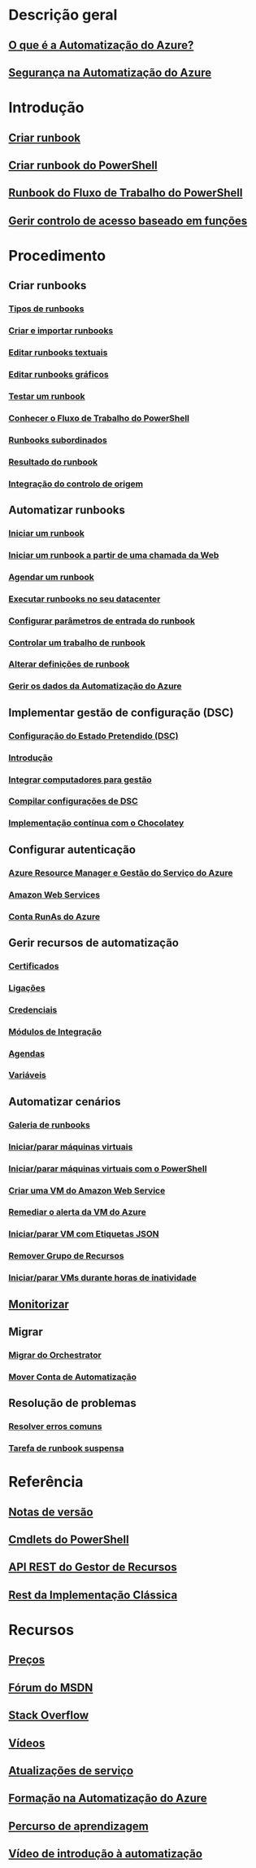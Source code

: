 # Descrição geral
## [O que é a Automatização do Azure?](automation-intro.md)
## [Segurança na Automatização do Azure](automation-security-overview.md)

# Introdução
## [Criar runbook](automation-first-runbook-graphical.md)
## [Criar runbook do PowerShell](automation-first-runbook-textual-powershell.md)
## [Runbook do Fluxo de Trabalho do PowerShell](automation-first-runbook-textual.md)
## [Gerir controlo de acesso baseado em funções](automation-role-based-access-control.md)


# Procedimento
## Criar runbooks
### [Tipos de runbooks](automation-runbook-types.md)
### [Criar e importar runbooks](automation-creating-importing-runbook.md)
### [Editar runbooks textuais](automation-edit-textual-runbook.md)
### [Editar runbooks gráficos](automation-graphical-authoring-intro.md)
### [Testar um runbook](automation-testing-runbook.md)
### [Conhecer o Fluxo de Trabalho do PowerShell](automation-powershell-workflow.md)
### [Runbooks subordinados](automation-child-runbooks.md)
### [Resultado do runbook](automation-runbook-output-and-messages.md)
### [Integração do controlo de origem](automation-source-control-integration.md)
## Automatizar runbooks
### [Iniciar um runbook](automation-starting-a-runbook.md)
### [Iniciar um runbook a partir de uma chamada da Web](automation-webhooks.md)
### [Agendar um runbook](automation-scheduling-a-runbook.md)
### [Executar runbooks no seu datacenter](automation-hybrid-runbook-worker.md)
### [Configurar parâmetros de entrada do runbook](automation-runbook-input-parameters.md)
### [Controlar um trabalho de runbook](automation-runbook-execution.md)
### [Alterar definições de runbook](automation-runbook-settings.md)
### [Gerir os dados da Automatização do Azure](automation-managing-data.md)
## Implementar gestão de configuração (DSC)
### [Configuração do Estado Pretendido (DSC)](automation-dsc-overview.md)
### [Introdução](automation-dsc-getting-started.md)
### [Integrar computadores para gestão](automation-dsc-onboarding.md)
### [Compilar configurações de DSC](automation-dsc-compile.md)
### [Implementação contínua com o Chocolatey](automation-dsc-cd-chocolatey.md)
## Configurar autenticação
### [Azure Resource Manager e Gestão do Serviço do Azure](automation-sec-configure-aduser-account.md)
### [Amazon Web Services](automation-sec-configure-aws-account.md)
### [Conta RunAs do Azure](automation-sec-configure-azure-runas-account.md)
## Gerir recursos de automatização
### [Certificados](automation-certificates.md)
### [Ligações](automation-connections.md)
### [Credenciais](automation-credentials.md)
### [Módulos de Integração](automation-integration-modules.md)
### [Agendas](automation-schedules.md)
### [Variáveis](automation-variables.md)
## Automatizar cenários
### [Galeria de runbooks](automation-runbook-gallery.md)
### [Iniciar/parar máquinas virtuais](automation-solution-startstopvm-graphical.md)
### [Iniciar/parar máquinas virtuais com o PowerShell](automation-solution-startstopvm-psworkflow.md)
### [Criar uma VM do Amazon Web Service](automation-scenario-aws-deployment.md)
### [Remediar o alerta da VM do Azure](automation-azure-vm-alert-integration.md)
### [Iniciar/parar VM com Etiquetas JSON](automation-scenario-start-stop-vm-wjson-tags.md)
### [Remover Grupo de Recursos](automation-scenario-remove-resourcegroup.md)
### [Iniciar/parar VMs durante horas de inatividade](automation-solution-vm-management.md)

## [Monitorizar](automation-manage-send-joblogs-log-analytics.md)

## Migrar
### [Migrar do Orchestrator](automation-orchestrator-migration.md)
### [Mover Conta de Automatização](automation-migrate-account-subscription.md)

## Resolução de problemas
### [Resolver erros comuns](automation-troubleshooting-automation-errors.md)
### [Tarefa de runbook suspensa](automation-troubleshooting-hrw-runbook-terminates-suspended.md)

# Referência
## [Notas de versão](https://azure.microsoft.com/updates/?product=automation)
## [Cmdlets do PowerShell](https://msdn.microsoft.com/library/azure/dn690262)
## [API REST do Gestor de Recursos](https://msdn.microsoft.com/library/azure/mt662285.aspx)
## [Rest da Implementação Clássica](https://msdn.microsoft.com/library/azure/mt163781)

# Recursos
## [Preços](https://azure.microsoft.com/pricing/details/automation/)  
## [Fórum do MSDN](https://social.msdn.microsoft.com/Forums/azure/en-US/home?forum=azureautomation)  
## [Stack Overflow](http://stackoverflow.com/questions/tagged/azure-automation)
## [Vídeos](https://azure.microsoft.com/documentation/videos/index/?services=automation) 
## [Atualizações de serviço](https://azure.microsoft.com/updates/?product=automation) 
## [Formação na Automatização do Azure](https://www.microsoftvirtualacademy.com/en-US/training-courses/automating-the-cloud-with-azure-automation-8323)
## [Percurso de aprendizagem](https://azure.microsoft.com/documentation/learning-paths/automation/)
## [Vídeo de introdução à automatização](https://azure.microsoft.com/documentation/videos/azure-automation-101-with-powershell-and-eamon-o-reilly/)



<!--HONumber=Nov16_HO2-->


